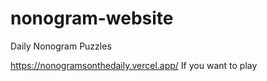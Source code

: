 # nonogram-website

Daily Nonogram Puzzles

https://nonogramsonthedaily.vercel.app/
If you want to play
